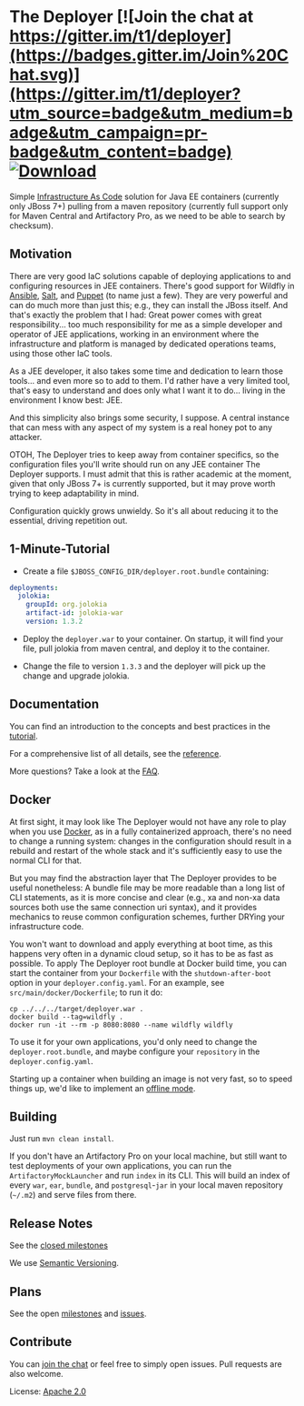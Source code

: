 # The Deployer [![Join the chat at https://gitter.im/t1/deployer](https://badges.gitter.im/Join%20Chat.svg)](https://gitter.im/t1/deployer?utm_source=badge&utm_medium=badge&utm_campaign=pr-badge&utm_content=badge) [![Download](https://api.bintray.com/packages/t1/javaee-helpers/deployer/images/download.svg)](https://bintray.com/t1/javaee-helpers/deployer/_latestVersion)

Simple [Infrastructure As Code](http://martinfowler.com/bliki/InfrastructureAsCode.html) solution
for Java EE containers (currently only JBoss 7+) pulling from a maven repository
(currently full support only for Maven Central and Artifactory Pro, as we need to be able to search by checksum).


## Motivation

There are very good IaC solutions capable of deploying applications to and configuring resources in JEE containers.
There's good support for Wildfly in [Ansible](http://docs.ansible.com/ansible/jboss_module.html),
[Salt](https://docs.saltstack.com/en/latest/ref/states/all/salt.states.jboss7.html), and
[Puppet](https://forge.puppet.com/biemond/wildfly) (to name just a few).
They are very powerful and can do much more than just this; e.g., they can install the JBoss itself.
And that's exactly the problem that I had: Great power comes with great responsibility...
too much responsibility for me as a simple developer and operator of JEE applications,
working in an environment where the infrastructure and platform is managed by dedicated operations teams,
using those other IaC tools.

As a JEE developer, it also takes some time and dedication to learn those tools... and even more so to add to them.
I'd rather have a very limited tool, that's easy to understand and does only what I want it to do...
living in the environment I know best: JEE.

And this simplicity also brings some security, I suppose.
A central instance that can mess with any aspect of my system is a real honey pot to any attacker.

OTOH, The Deployer tries to keep away from container specifics, so the configuration files you'll write should run
on any JEE container The Deployer supports. I must admit that this is rather academic at the moment,
given that only JBoss 7+ is currently supported, but it may prove worth trying to keep adaptability in mind.

Configuration quickly grows unwieldy. So it's all about reducing it to the essential, driving repetition out.


## 1-Minute-Tutorial

- Create a file `$JBOSS_CONFIG_DIR/deployer.root.bundle` containing:

```yaml
deployments:
  jolokia:
    groupId: org.jolokia
    artifact-id: jolokia-war
    version: 1.3.2
```

- Deploy the `deployer.war` to your container.
On startup, it will find your file, pull jolokia from maven central, and deploy it to the container.

- Change the file to version `1.3.3` and the deployer will pick up the change and upgrade jolokia.

## Documentation

You can find an introduction to the concepts and best practices in the [tutorial](docs/tutorial.md).

For a comprehensive list of all details, see the [reference](docs/reference.md).

More questions? Take a look at the [FAQ](docs/faq.md).

## Docker

At first sight, it may look like The Deployer would not have any role to play when you use [Docker](https://www.docker.com),
as in a fully containerized approach, there's no need to change a running system:
changes in the configuration should result in a rebuild and restart of the whole stack
and it's sufficiently easy to use the normal CLI for that.

But you may find the abstraction layer that The Deployer provides to be useful nonetheless:
A bundle file may be more readable than a long list of CLI statements,
as it is more concise and clear (e.g., xa and non-xa data sources both use the same connection uri syntax),
and it provides mechanics to reuse common configuration schemes, further DRYing your infrastructure code.

You won't want to download and apply everything at boot time,
as this happens very often in a dynamic cloud setup, so it has to be as fast as possible.
To apply The Deployer root bundle at Docker build time, you can start the container from your `Dockerfile`
with the `shutdown-after-boot` option in your `deployer.config.yaml`.
For an example, see `src/main/docker/Dockerfile`; to run it do:

    cp ../../../target/deployer.war .
    docker build --tag=wildfly .
    docker run -it --rm -p 8080:8080 --name wildfly wildfly

To use it for your own applications, you'd only need to change the `deployer.root.bundle`,
and maybe configure your `repository` in the `deployer.config.yaml`.

Starting up a container when building an image is not very fast, so to speed things up,
we'd like to implement an [offline mode](https://github.com/t1/deployer/issues/59).


## Building

Just run `mvn clean install`.

If you don't have an Artifactory Pro on your local machine, but still want to test deployments of your own applications,
you can run the `ArtifactoryMockLauncher` and run `index` in its CLI.
This will build an index of every `war`, `ear`, `bundle`, and `postgresql`-`jar` in your
local maven repository (`~/.m2`) and serve files from there.


## Release Notes

See the [closed milestones](https://github.com/t1/deployer/milestones?state=closed)

We use [Semantic Versioning](http://semver.org).


## Plans

See the open [milestones](https://github.com/t1/deployer/milestones) and [issues](https://github.com/t1/deployer/issues).


## Contribute

You can [join the chat](https://gitter.im/t1/deployer) or feel free to simply open issues.
Pull requests are also welcome.

License: [Apache 2.0](https://www.apache.org/licenses/LICENSE-2.0)
